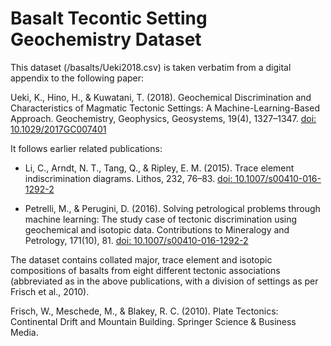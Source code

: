 # Basalt Tecontic Setting Geochemistry Dataset

This dataset (/basalts/Ueki2018.csv) is taken verbatim from a digital
appendix to the following paper:

Ueki, K., Hino, H., & Kuwatani, T. (2018). Geochemical Discrimination and
Characteristics of Magmatic Tectonic Settings: A Machine-Learning-Based Approach.
Geochemistry, Geophysics, Geosystems, 19(4), 1327–1347.
[doi: 10.1029/2017GC007401](https://doi.org/10.1029/2017GC007401)

It follows earlier related publications:
* Li, C., Arndt, N. T., Tang, Q., & Ripley, E. M. (2015).
Trace element indiscrimination diagrams. Lithos, 232, 76–83.
[doi: 10.1007/s00410-016-1292-2](https://doi.org/10.1016/j.lithos.2015.06.022)

* Petrelli, M., & Perugini, D. (2016). Solving petrological problems through
machine learning: The study case of tectonic discrimination using geochemical
and isotopic data. Contributions to Mineralogy and Petrology, 171(10), 81.
[doi: 10.1007/s00410-016-1292-2](https://doi.org/10.1007/s00410-016-1292-2)

The dataset contains collated major, trace element and isotopic compositions of
basalts from eight different tectonic associations (abbreviated as in the above
publications, with a division of settings as per Frisch et al., 2010).

Frisch, W., Meschede, M., & Blakey, R. C. (2010).
Plate Tectonics: Continental Drift and Mountain Building.
Springer Science & Business Media.
